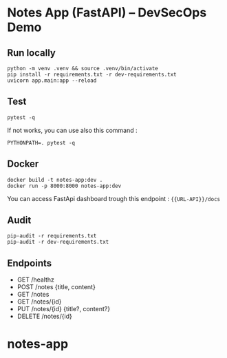 # Notes App (FastAPI) – DevSecOps Demo

## Run locally

```
python -m venv .venv && source .venv/bin/activate
pip install -r requirements.txt -r dev-requirements.txt
uvicorn app.main:app --reload
```

## Test

```
pytest -q
```

If not works, you can use also this command :

```
PYTHONPATH=. pytest -q
```

## Docker

```
docker build -t notes-app:dev .
docker run -p 8000:8000 notes-app:dev
```

You can access FastApi dashboard trough this endpoint : `{{URL-API}}/docs`

## Audit

```
pip-audit -r requirements.txt
pip-audit -r dev-requirements.txt
```

## Endpoints

- GET /healthz
- POST /notes {title, content}
- GET /notes
- GET /notes/{id}
- PUT /notes/{id} {title?, content?}
- DELETE /notes/{id}

# notes-app
